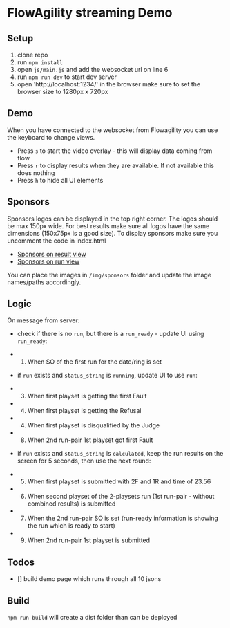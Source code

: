 # FlowAgility streaming Demo

## Setup

1. clone repo
2. run `npm install`
3. open `js/main.js` and add the websocket url on line 6
4. run `npm run dev` to start dev server
5. open 'http://localhost:1234/' in the browser make sure to set the browser size to 1280px x 720px

## Demo

When you have connected to the websocket from Flowagility you can use the keyboard to change views.

- Press `s` to start the video overlay - this will display data coming from flow
- Press `r` to display results when they are available. If not available this does nothing
- Press `h` to hide all UI elements

## Sponsors

Sponsors logos can be displayed in the top right corner. The logos should be max 150px wide. For best results make sure all logos have the same dimensions (150x75px is a good size). To display sponsors make sure you uncomment the code in index.html

- [Sponsors on result view](/DEMO/result/sponsor-result.png)
- [Sponsors on run view](/DEMO/run/sponsor-run.png)

You can place the images in `/img/sponsors` folder and update the image names/paths accordingly.

## Logic

On message from server:

- check if there is no `run`, but there is a `run_ready` - update UI using `run_ready`:
- 1. When SO of the first run for the date/ring is set

- if `run` exists and `status_string` is `running`, update UI to use `run`:
- 3. When first playset is getting the first Fault
- 4. When first playset is getting the Refusal
- 4. When first playset is disqualified by the Judge
- 8. When 2nd run-pair 1st playset got first Fault

- if `run` exists and `status_string` is `calculated`, keep the run results on the screen for 5 seconds, then use the next round:
- 5. When first playset is submitted with 2F and 1R and time of 23.56
- 6. When second playset of the 2-playsets run (1st run-pair - without combined results) is submitted
- 7. When the 2nd run-pair SO is set (run-ready information is showing the run which is ready to start)
- 9. When 2nd run-pair 1st playset is submitted

## Todos

- [] build demo page which runs through all 10 jsons

## Build

`npm run build` will create a dist folder than can be deployed
